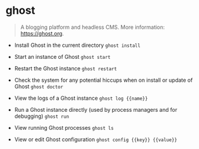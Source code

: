 # ghost
> A blogging platform and headless CMS.
> More information: <https://ghost.org>.

- Install Ghost in the current directory
`ghost install`

- Start an instance of Ghost
`ghost start`

- Restart the Ghost instance
`ghost restart`

- Check the system for any potential hiccups when on install or update of Ghost
`ghost doctor`

- View the logs of a Ghost instance
`ghost log {{name}}`

- Run a Ghost instance directly (used by process managers and for debugging)
`ghost run`

- View running Ghost processes
`ghost ls`

- View or edit Ghost configuration
`ghost config {{key}} {{value}}`
